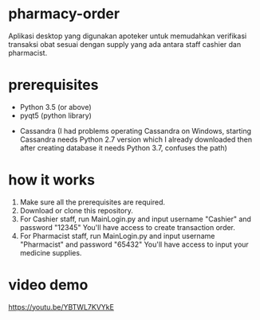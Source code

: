 # pharmacy-order
Aplikasi desktop yang digunakan apoteker untuk memudahkan verifikasi transaksi obat sesuai dengan supply yang ada antara staff cashier dan pharmacist.

# prerequisites
+ Python 3.5 (or above)
+ pyqt5 (python library)
- Cassandra (I had problems operating Cassandra on Windows, starting Cassandra needs Python 2.7 version which I already downloaded then after creating database it needs Python 3.7, confuses the path)

# how it works
1. Make sure all the prerequisites are required. 
2. Download or clone this repository.
3. For Cashier staff, run MainLogin.py and input username "Cashier" and password "12345"
You'll have access to create transaction order.
4. For Pharmacist staff, run MainLogin.py and input username "Pharmacist" and password "65432"
You'll have access to input your medicine supplies.

# video demo
https://youtu.be/YBTWL7KVYkE
